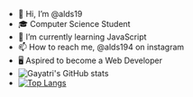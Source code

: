 - 👋 Hi, I’m @alds19
- 🎓 Computer Science Student
- 🌱 I’m currently learning JavaScript
- 📫 How to reach me, @alds194 on instagram
- 🖥️ Aspired to become a Web Developer
- ![Gayatri's GitHub stats](https://github-readme-stats.vercel.app/api?username=alds194&show_icons=true&theme=prussian)
- [![Top Langs](https://github-readme-stats.vercel.app/api/top-langs/?username=alds194)](https://github.com/alds194/github-readme-stats)
